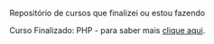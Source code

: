 Repositório de cursos que finalizei ou estou fazendo

Curso Finalizado: PHP - para saber mais [clique aqui](https://github.com/epicestudar/Udemy/blob/main/PHP/Modulos/README.md).
